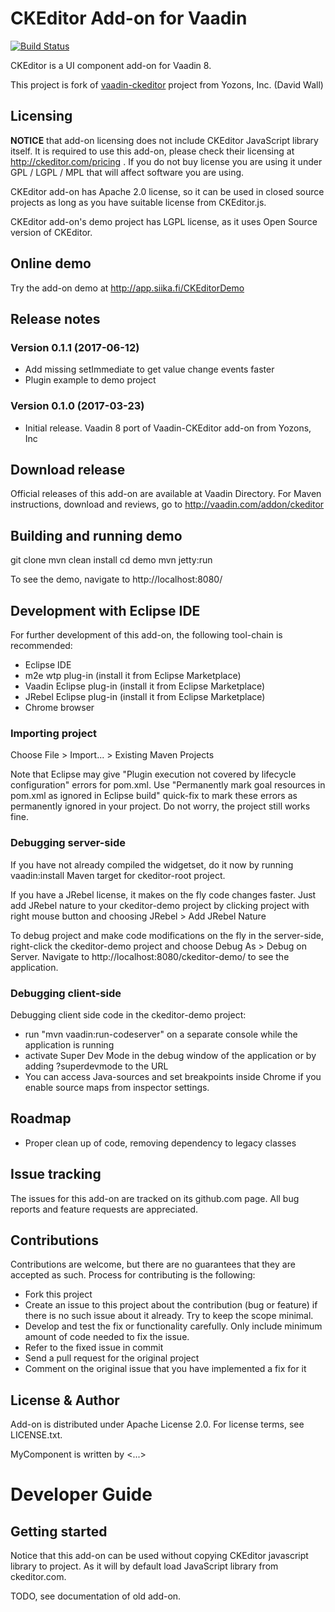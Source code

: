 # CKEditor Add-on for Vaadin

[![Build Status](https://epic.siika.fi/jenkins/job/CKEditor%20(Vaadin)/badge/icon)](https://epic.siika.fi/jenkins/job/CKEditor%20(Vaadin)/)

CKEditor is a UI component add-on for Vaadin 8.

This project is fork of [vaadin-ckeditor](https://github.com/OpenESignForms/vaadin-ckeditor/tree/master/VaadinCKEditor) project from Yozons, Inc. (David Wall)

## Licensing

__NOTICE__ that add-on licensing does not include CKEditor JavaScript library itself. It is required to use this 
add-on, please check their licensing at http://ckeditor.com/pricing . If you do not buy license you are using it under
GPL / LGPL / MPL that will affect software you are using.

CKEditor add-on has Apache 2.0 license, so it can be used in closed source projects as long as you have
suitable license from CKEditor.js.

CKEditor add-on's demo project has LGPL license, as it uses Open Source version of CKEditor.

## Online demo

Try the add-on demo at http://app.siika.fi/CKEditorDemo

## Release notes

### Version 0.1.1 (2017-06-12)
- Add missing setImmediate to get value change events faster
- Plugin example to demo project

### Version 0.1.0 (2017-03-23)
- Initial release. Vaadin 8 port of Vaadin-CKEditor add-on from Yozons, Inc

## Download release

Official releases of this add-on are available at Vaadin Directory. For Maven instructions, download and reviews, go to http://vaadin.com/addon/ckeditor

## Building and running demo

git clone <url of the MyComponent repository>
mvn clean install
cd demo
mvn jetty:run

To see the demo, navigate to http://localhost:8080/

## Development with Eclipse IDE

For further development of this add-on, the following tool-chain is recommended:
- Eclipse IDE
- m2e wtp plug-in (install it from Eclipse Marketplace)
- Vaadin Eclipse plug-in (install it from Eclipse Marketplace)
- JRebel Eclipse plug-in (install it from Eclipse Marketplace)
- Chrome browser

### Importing project

Choose File > Import... > Existing Maven Projects

Note that Eclipse may give "Plugin execution not covered by lifecycle configuration" errors for pom.xml. Use "Permanently mark goal resources in pom.xml as ignored in Eclipse build" quick-fix to mark these errors as permanently ignored in your project. Do not worry, the project still works fine. 

### Debugging server-side

If you have not already compiled the widgetset, do it now by running vaadin:install Maven target for ckeditor-root project.

If you have a JRebel license, it makes on the fly code changes faster. Just add JRebel nature to your ckeditor-demo project by clicking project with right mouse button and choosing JRebel > Add JRebel Nature

To debug project and make code modifications on the fly in the server-side, right-click the ckeditor-demo project and choose Debug As > Debug on Server. Navigate to http://localhost:8080/ckeditor-demo/ to see the application.

### Debugging client-side

Debugging client side code in the ckeditor-demo project:
  - run "mvn vaadin:run-codeserver" on a separate console while the application is running
  - activate Super Dev Mode in the debug window of the application or by adding ?superdevmode to the URL
  - You can access Java-sources and set breakpoints inside Chrome if you enable source maps from inspector settings.


## Roadmap
- Proper clean up of code, removing dependency to legacy classes

## Issue tracking

The issues for this add-on are tracked on its github.com page. All bug reports and feature requests are appreciated. 

## Contributions

Contributions are welcome, but there are no guarantees that they are accepted as such. Process for contributing is the following:
- Fork this project
- Create an issue to this project about the contribution (bug or feature) if there is no such issue about it already. Try to keep the scope minimal.
- Develop and test the fix or functionality carefully. Only include minimum amount of code needed to fix the issue.
- Refer to the fixed issue in commit
- Send a pull request for the original project
- Comment on the original issue that you have implemented a fix for it

## License & Author

Add-on is distributed under Apache License 2.0. For license terms, see LICENSE.txt.

MyComponent is written by <...>

# Developer Guide

## Getting started

Notice that this add-on can be used without copying CKEditor javascript library to project. As it will by default load JavaScript library from ckeditor.com.

TODO, see documentation of old add-on.
